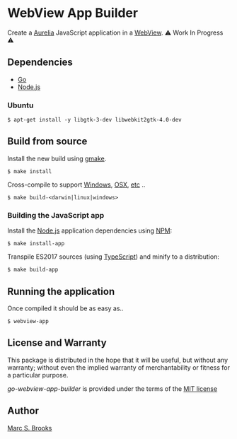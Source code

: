 # WebView App Builder

Create a [Aurelia](https://aurelia.io) JavaScript application in a [WebView](https://en.wikipedia.org/wiki/WebView). :warning: Work In Progress :warning:

## Dependencies

- [Go](https://golang.org)
- [Node.js](https://nodejs.org)

### Ubuntu

    $ apt-get install -y libgtk-3-dev libwebkit2gtk-4.0-dev

## Build from source

Install the new build using [gmake](https://www.gnu.org/software/make).

    $ make install

Cross-compile to support [Windows](https://golang.org/dl/go1.15.6.windows-amd64.msi), [OSX](https://golang.org/dl/go1.15.6.darwin-amd64.pkg), [etc](https://golang.org/dl) ..

    $ make build-<darwin|linux|windows>

### Building the JavaScript app

Install the [Node.js](https://nodejs.org) application dependencies using [NPM](https://npmjs.com):

    $ make install-app

Transpile ES2017 sources (using [TypeScript](https://www.typescriptlang.org/docs/handbook/compiler-options.html)) and minify to a distribution:

    $ make build-app

## Running the application

Once compiled it should be as easy as..

    $ webview-app

## License and Warranty

This package is distributed in the hope that it will be useful, but without any warranty; without even the implied warranty of merchantability or fitness for a particular purpose.

_go-webview-app-builder_ is provided under the terms of the [MIT license](http://www.opensource.org/licenses/mit-license.php)

## Author

[Marc S. Brooks](https://github.com/nuxy)
